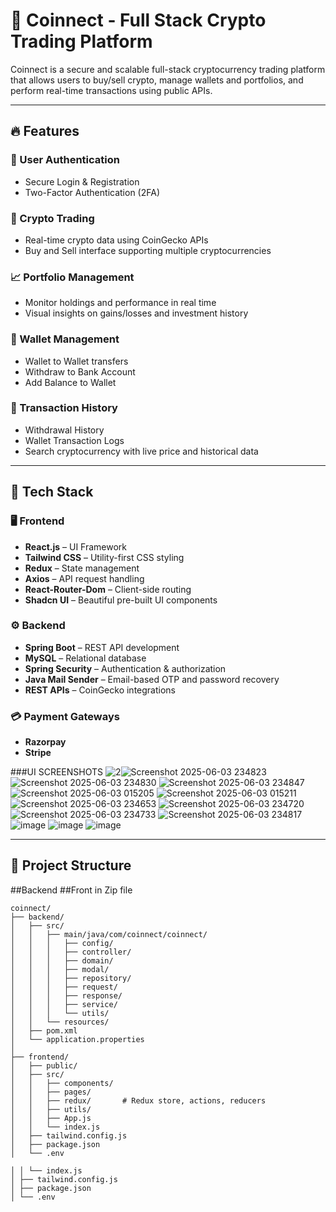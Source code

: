 # 💸 Coinnect - Full Stack Crypto Trading Platform

Coinnect is a secure and scalable full-stack cryptocurrency trading platform that allows users to buy/sell crypto, manage wallets and portfolios, and perform real-time transactions using public APIs.

---

## 🔥 Features

### 👥 User Authentication
- Secure Login & Registration
- Two-Factor Authentication (2FA)


### 💱 Crypto Trading
- Real-time crypto data using CoinGecko APIs
- Buy and Sell interface supporting multiple cryptocurrencies

### 📈 Portfolio Management
- Monitor holdings and performance in real time
- Visual insights on gains/losses and investment history

### 💼 Wallet Management
- Wallet to Wallet transfers
- Withdraw to Bank Account
- Add Balance to Wallet

### 📜 Transaction History
- Withdrawal History
- Wallet Transaction Logs
- Search cryptocurrency with live price and historical data

---

## 🧠 Tech Stack

### 🖥️ Frontend
- **React.js** – UI Framework
- **Tailwind CSS** – Utility-first CSS styling
- **Redux** – State management
- **Axios** – API request handling
- **React-Router-Dom** – Client-side routing
- **Shadcn UI** – Beautiful pre-built UI components

### ⚙️ Backend
- **Spring Boot** – REST API development
- **MySQL** – Relational database
- **Spring Security** – Authentication & authorization
- **Java Mail Sender** – Email-based OTP and password recovery
- **REST APIs** – CoinGecko integrations

### 💳 Payment Gateways
- **Razorpay**
- **Stripe**

###UI SCREENSHOTS
![2](https://github.com/user-attachments/assets/a550ece0-5cdc-42e8-a4cb-81c625b30628)![Screenshot 2025-06-03 234823](https://github.com/user-attachments/assets/acac8ea6-d2c1-4a7b-8017-fa7b8baa149d)
![Screenshot 2025-06-03 234830](https://github.com/user-attachments/assets/876b61de-67be-4af4-a9ae-29559ffd60a4)
![Screenshot 2025-06-03 234847](https://github.com/user-attachments/assets/b6c527a0-a615-4c5e-9353-e8eb081e7a3a)
![Screenshot 2025-06-03 015205](https://github.com/user-attachments/assets/314af03b-03ba-4e68-b7cc-1c7fc8e5dd07)
![Screenshot 2025-06-03 015211](https://github.com/user-attachments/assets/c5b7c42c-9481-4a58-b1d9-cd29be67f356)
![Screenshot 2025-06-03 234653](https://github.com/user-attachments/assets/719a7414-c2bb-462c-849e-f0c6cbb04566)
![Screenshot 2025-06-03 234720](https://github.com/user-attachments/assets/ca932b96-aeb3-4501-8d1f-1cc9b11210b9)
![Screenshot 2025-06-03 234733](https://github.com/user-attachments/assets/cf7a8730-66c7-4e23-ab30-932455629f10)
![Screenshot 2025-06-03 234817](https://github.com/user-attachments/assets/948a201a-3a34-4d45-8b7a-600683abb068)
![image](https://github.com/user-attachments/assets/1e1f836e-3c52-48cb-890d-3ef0995f674a)
![image](https://github.com/user-attachments/assets/a496a148-6ee1-452b-a79c-2b5ab0a0d38a)
![image](https://github.com/user-attachments/assets/a94cc949-6672-4f09-801f-1adb7d3a3b24)

---

## 📁 Project Structure
##Backend
##Front in Zip file


```plaintext
coinnect/
├── backend/
│   ├── src/
│   │   ├── main/java/com/coinnect/coinnect/
│   │   │   ├── config/
│   │   │   ├── controller/
│   │   │   ├── domain/
│   │   │   ├── modal/
│   │   │   ├── repository/
│   │   │   ├── request/
│   │   │   ├── response/
│   │   │   ├── service/
│   │   │   └── utils/
│   │   └── resources/
│   ├── pom.xml
│   └── application.properties
│
├── frontend/
│   ├── public/
│   ├── src/
│   │   ├── components/
│   │   ├── pages/
│   │   ├── redux/       # Redux store, actions, reducers
│   │   ├── utils/
│   │   ├── App.js
│   │   └── index.js
│   ├── tailwind.config.js
│   ├── package.json
│   └── .env

│ │ └── index.js
│ ├── tailwind.config.js
│ ├── package.json
│ └── .env




